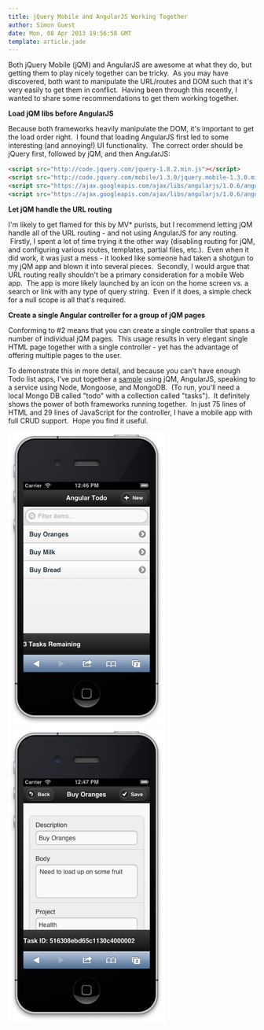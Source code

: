 ```yaml
---
title: jQuery Mobile and AngularJS Working Together
author: Simon Guest
date: Mon, 08 Apr 2013 19:56:58 GMT
template: article.jade
---
```


Both jQuery Mobile (jQM) and AngularJS are awesome at what they do, but getting them to play nicely together can be tricky.  As you may have discovered, both want to manipulate the URL/routes and DOM such that it's very easily to get them in conflict.  Having been through this recently, I wanted to share some recommendations to get them working together.

<span class="more"></span>

**Load jQM libs before AngularJS**

Because both frameworks heavily manipulate the DOM, it's important to get the load order right.  I found that loading AngularJS first led to some interesting (and annoying!) UI functionality.  The correct order should be jQuery first, followed by jQM, and then AngularJS:
```html
<script src="http://code.jquery.com/jquery-1.8.2.min.js"></script>
<script src="http://code.jquery.com/mobile/1.3.0/jquery.mobile-1.3.0.min.js"></script>
<script src="https://ajax.googleapis.com/ajax/libs/angularjs/1.0.6/angular.min.js"></script>
<script src="https://ajax.googleapis.com/ajax/libs/angularjs/1.0.6/angular-resource.min.js"></script>
```
**Let jQM handle the URL routing**

I'm likely to get flamed for this by MV* purists, but I recommend letting jQM handle all of the URL routing - and not using AngularJS for any routing.  Firstly, I spent a lot of time trying it the other way (disabling routing for jQM, and configuring various routes, templates, partial files, etc.).  Even when it did work, it was just a mess - it looked like someone had taken a shotgun to my jQM app and blown it into several pieces.  Secondly, I would argue that URL routing really shouldn't be a primary consideration for a mobile Web app.  The app is more likely launched by an icon on the home screen vs. a search or link with any type of query string.  Even if it does, a simple check for a null scope is all that's required.

**Create a single Angular controller for a group of jQM pages**

Conforming to #2 means that you can create a single controller that spans a number of individual jQM pages.  This usage results in very elegant single HTML page together with a single controller - yet has the advantage of offering multiple pages to the user.

To demonstrate this in more detail, and because you can't have enough Todo list apps, I've put together a [sample](http://github.com/simonguest/jqm-angular-sample) using jQM, AngularJS, speaking to a service using Node, Mongoose, and MongoDB.  (To run, you'll need a local Mongo DB called "todo" with a collection called "tasks").  It definitely shows the power of both frameworks running together.  In just 75 lines of HTML and 29 lines of JavaScript for the controller, I have a mobile app with full CRUD support.  Hope you find it useful.

![List](list.png)
![Details](detail.png)
